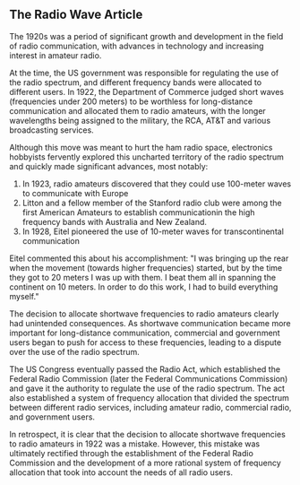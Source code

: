 ## The Radio Wave Article


The 1920s was a period of significant growth and development in the field of radio communication, with advances in technology and increasing interest in amateur radio.

At the time, the US government was responsible for regulating the use of the radio spectrum, and different frequency bands were allocated to different users. In 1922, the Department of Commerce judged short waves (frequencies under 200 meters) to be worthless for long-distance communication and allocated them to radio amateurs, with the longer wavelengths being assigned to the military, the RCA, AT&T and various broadcasting services. 

Although this move was meant to hurt the ham radio space, electronics hobbyists fervently explored this uncharted territory of the radio spectrum and quickly made significant advances, most notably:

1. In 1923, radio amateurs discovered that they could use 100-meter waves to communicate with Europe
2. Litton and a fellow member of the Stanford radio club were among the first American Amateurs to establish communicationin the high frequency bands with Australia and New Zealand. 
3. In 1928, Eitel pioneered the use of 10-meter waves for transcontinental communication

Eitel commented this about his accomplishment: "I was bringing up the rear when the movement (towards higher frequencies) started, but by the time they got to 20 meters I was up with them. I beat them all in spanning the continent on 10 meters. In order to do this work, I had to build everything myself."

The decision to allocate shortwave frequencies to radio amateurs clearly had unintended consequences. As shortwave communication became more important for long-distance communication, commercial and government users began to push for access to these frequencies, leading to a dispute over the use of the radio spectrum.

The US Congress eventually passed the Radio Act, which established the Federal Radio Commission (later the Federal Communications Commission) and gave it the authority to regulate the use of the radio spectrum. The act also established a system of frequency allocation that divided the spectrum between different radio services, including amateur radio, commercial radio, and government users.

In retrospect, it is clear that the decision to allocate shortwave frequencies to radio amateurs in 1922 was a mistake. However, this mistake was ultimately rectified through the establishment of the Federal Radio Commission and the development of a more rational system of frequency allocation that took into account the needs of all radio users.
